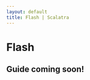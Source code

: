 ```yaml
---
layout: default
title: Flash | Scalatra
---
```


<div class="page-header">
  <h1>Flash</h1>
</div>

## Guide coming soon!

